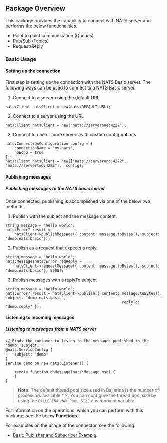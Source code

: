 ## Package Overview

This package provides the capability to connect with NATS server and performs the 
below functionalities.

- Point to point communication (Queues)
- Pub/Sub (Topics)
- Request/Reply

### Basic Usage

#### Setting up the connection

First step is setting up the connection with the NATS Basic server. The following ways can be used to connect to a
NATS Basic server.

1. Connect to a server using the default URL
```ballerina
nats:Client natsClient = new(nats:DEFAULT_URL);
```

2. Connect to a server using the URL
```ballerina
nats:Client natsClient = new("nats://serverone:4222");
```

3. Connect to one or more servers with custom configurations 
```ballerina
nats:ConnectionConfiguration config = {
    connectionName = "my-nats",
    noEcho = true
};
nats:Client natsClient = new(["nats://serverone:4222",  "nats://servertwo:4222"],  config);
```

#### Publishing messages

##### Publishing messages to the NATS basic server

Once connected, publishing is accomplished via one of the below two methods.

1. Publish with the subject and the message content.
```ballerina
string message = "hello world";
nats:Error? result = 
    natsClient->publishMessage({ content: message.toBytes(), subject: "demo.nats.basic"});
```

2. Publish as a request that expects a reply.
```ballerina
string message = "hello world";
nats:Message|nats:Error reqReply = 
    natsClient->requestMessage({ content: message.toBytes(), subject: "demo.nats.basic"}, 5000);
```

3. Publish messages with a replyTo subject 
```ballerina
string message = "hello world";
nats:Error? result = natsClient->publish({ content: message.toBytes(), subject: "demo.nats.basic",
                                                    replyTo: "demo.reply" });
```

#### Listening to incoming messages

##### Listening to messages from a NATS server

```ballerina
// Binds the consumer to listen to the messages published to the 'demo' subject.
@nats:ServiceConfig {
    subject: "demo"
}
service demo on new nats:Listener() {

    remote function onMessage(nats:Message msg) {
    }
}
```

>**Note:** The default thread pool size used in Ballerina is the number of processors available * 2. You can configure the thread pool size by using the `BALLERINA_MAX_POOL_SIZE` environment variable.

For information on the operations, which you can perform with this package, see the below **Functions**. 

For examples on the usage of the connector, see the following.
* [Basic Publisher and Subscriber Example](https://ballerina.io/learn/by-example/nats-basic-client.html).

